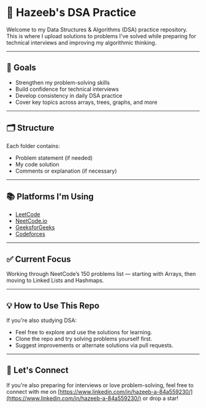 # 🧠 Hazeeb's DSA Practice

Welcome to my Data Structures & Algorithms (DSA) practice repository.  
This is where I upload solutions to problems I've solved while preparing for technical interviews and improving my algorithmic thinking.

---

## 📌 Goals
- Strengthen my problem-solving skills
- Build confidence for technical interviews
- Develop consistency in daily DSA practice
- Cover key topics across arrays, trees, graphs, and more

---

## 🗂️ Structure



Each folder contains:
- Problem statement (if needed)
- My code solution
- Comments or explanation (if necessary)

---


## 📚 Platforms I'm Using
- [LeetCode](https://leetcode.com/)
- [NeetCode.io](https://neetcode.io/)
- [GeeksforGeeks](https://www.geeksforgeeks.org/)
- [Codeforces](https://codeforces.com/)

---

## ✅ Current Focus
Working through NeetCode’s 150 problems list — starting with Arrays, then moving to Linked Lists and Hashmaps.

---

## 💡 How to Use This Repo
If you're also studying DSA:
- Feel free to explore and use the solutions for learning.
- Clone the repo and try solving problems yourself first.
- Suggest improvements or alternate solutions via pull requests.

---

## 🚀 Let's Connect
If you're also preparing for interviews or love problem-solving, feel free to connect with me on [https://www.linkedin.com/in/hazeeb-a-84a559230/](https://www.linkedin.com/in/hazeeb-a-84a559230/) or drop a star!




